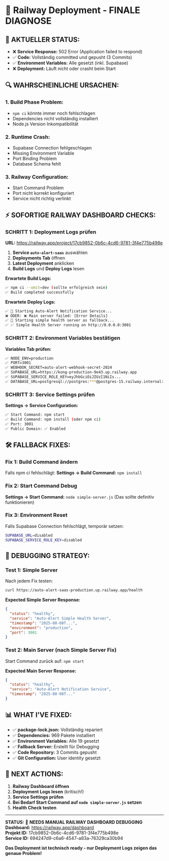# 🚂 Railway Deployment - FINALE DIAGNOSE

## 🚨 **AKTUELLER STATUS:**

- ❌ **Service Response:** 502 Error (Application failed to respond)
- ✅ **Code:** Vollständig committed und gepusht (3 Commits)
- ✅ **Environment Variables:** Alle gesetzt (inkl. Supabase)
- ❌ **Deployment:** Läuft nicht oder crasht beim Start

## 🔍 **WAHRSCHEINLICHE URSACHEN:**

### **1. Build Phase Problem:**
- `npm ci` könnte immer noch fehlschlagen
- Dependencies nicht vollständig installiert
- Node.js Version Inkompatibilität

### **2. Runtime Crash:**
- Supabase Connection fehlgeschlagen
- Missing Environment Variable
- Port Binding Problem
- Database Schema fehlt

### **3. Railway Configuration:**
- Start Command Problem
- Port nicht korrekt konfiguriert
- Service nicht richtig verlinkt

## ⚡ **SOFORTIGE RAILWAY DASHBOARD CHECKS:**

### **SCHRITT 1: Deployment Logs prüfen**
**URL:** https://railway.app/project/17cb9852-0b6c-4cd6-9781-3f4e775b498e

1. **Service `auto-alert-saas`** auswählen
2. **Deployments Tab** öffnen
3. **Latest Deployment** anklicken
4. **Build Logs** und **Deploy Logs** lesen

**Erwartete Build Logs:**
```bash
✅ npm ci --omit=dev (sollte erfolgreich sein)
✅ Build completed successfully
```

**Erwartete Deploy Logs:**
```bash
✅ 🚂 Starting Auto-Alert Notification Service...
❌ ODER: ❌ Main server failed: [Error Details]
✅ 🔄 Starting simple health server as fallback...
✅ ✅ Simple Health Server running on http://0.0.0.0:3001
```

### **SCHRITT 2: Environment Variables bestätigen**
**Variables Tab prüfen:**
```bash
✅ NODE_ENV=production
✅ PORT=3001
✅ WEBHOOK_SECRET=auto-alert-webhook-secret-2024
✅ SUPABASE_URL=https://kong-production-9e43.up.railway.app
✅ SUPABASE_SERVICE_ROLE_KEY=eyJhbGciOiJIUzI1NiIs...
✅ DATABASE_URL=postgresql://postgres:***@postgres-15.railway.internal:5432/railway
```

### **SCHRITT 3: Service Settings prüfen**
**Settings → Service Configuration:**
```bash
✅ Start Command: npm start
✅ Build Command: npm install (oder npm ci)
✅ Port: 3001
✅ Public Domain: ✅ Enabled
```

## 🛠️ **FALLBACK FIXES:**

### **Fix 1: Build Command ändern**
Falls npm ci fehlschlägt:
**Settings → Build Command:** `npm install`

### **Fix 2: Start Command Debug**
**Settings → Start Command:** `node simple-server.js`
(Das sollte definitiv funktionieren)

### **Fix 3: Environment Reset**
Falls Supabase Connection fehlschlägt, temporär setzen:
```bash
SUPABASE_URL=disabled
SUPABASE_SERVICE_ROLE_KEY=disabled
```

## 🎯 **DEBUGGING STRATEGY:**

### **Test 1: Simple Server**
Nach jedem Fix testen:
```bash
curl https://auto-alert-saas-production.up.railway.app/health
```

**Expected Simple Server Response:**
```json
{
  "status": "healthy",
  "service": "Auto-Alert Simple Health Server",
  "timestamp": "2025-08-08T...",
  "environment": "production", 
  "port": 3001
}
```

### **Test 2: Main Server (nach Simple Server Fix)**
Start Command zurück auf: `npm start`

**Expected Main Server Response:**
```json
{
  "status": "healthy",
  "service": "Auto-Alert Notification Service",
  "timestamp": "2025-08-08T..."
}
```

## 📊 **WHAT I'VE FIXED:**

- ✅ **package-lock.json:** Vollständig repariert
- ✅ **Dependencies:** 969 Pakete installiert
- ✅ **Environment Variables:** Alle 19 gesetzt  
- ✅ **Fallback Server:** Erstellt für Debugging
- ✅ **Code Repository:** 3 Commits gepusht
- ✅ **Git Configuration:** User identity gesetzt

## 🚀 **NEXT ACTIONS:**

1. **Railway Dashboard öffnen**
2. **Deployment Logs lesen** (kritisch!)
3. **Service Settings prüfen**
4. **Bei Bedarf Start Command auf `node simple-server.js` setzen**
5. **Health Check testen**

---

**STATUS:** 🔧 **NEEDS MANUAL RAILWAY DASHBOARD DEBUGGING**  
**Dashboard:** https://railway.app/dashboard  
**Projekt ID:** 17cb9852-0b6c-4cd6-9781-3f4e775b498e  
**Service ID:** 694247d9-c6a6-4547-a83a-76329ca30b94

**Das Deployment ist technisch ready - nur Deployment Logs zeigen das genaue Problem!**